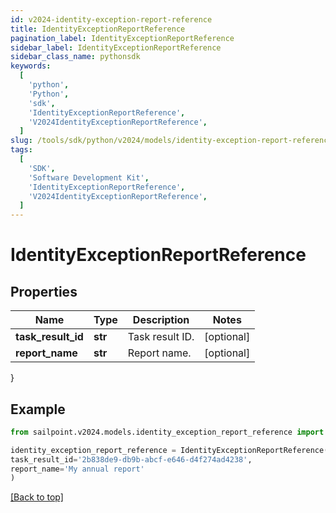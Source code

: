 ```yaml
---
id: v2024-identity-exception-report-reference
title: IdentityExceptionReportReference
pagination_label: IdentityExceptionReportReference
sidebar_label: IdentityExceptionReportReference
sidebar_class_name: pythonsdk
keywords:
  [
    'python',
    'Python',
    'sdk',
    'IdentityExceptionReportReference',
    'V2024IdentityExceptionReportReference',
  ]
slug: /tools/sdk/python/v2024/models/identity-exception-report-reference
tags:
  [
    'SDK',
    'Software Development Kit',
    'IdentityExceptionReportReference',
    'V2024IdentityExceptionReportReference',
  ]
---
```


# IdentityExceptionReportReference

## Properties

| Name               | Type    | Description     | Notes      |
| ------------------ | ------- | --------------- | ---------- |
| **task_result_id** | **str** | Task result ID. | [optional] |
| **report_name**    | **str** | Report name.    | [optional] |

}

## Example

```python
from sailpoint.v2024.models.identity_exception_report_reference import IdentityExceptionReportReference

identity_exception_report_reference = IdentityExceptionReportReference(
task_result_id='2b838de9-db9b-abcf-e646-d4f274ad4238',
report_name='My annual report'
)

```

[[Back to top]](#)
